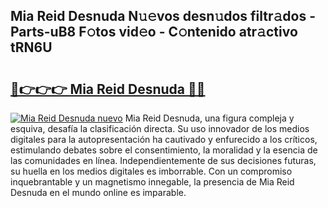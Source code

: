 ## Mia Reid Desnuda N𝚞𝚎vos desn𝚞dos filtr𝚊dos - Parts-uB8 F𝚘tos vid𝚎o - C𝚘ntenido atr𝚊ctivo tRN6U

# <h2><a href="http://mbaxxra.tromn.icu/?c=Mia+Reid+Desnuda">🔗👉👉👉 Mia Reid Desnuda 🔗🔗</a></h2>

[![Mia Reid Desnuda nuevo](https://i.imgur.com/pEAQMta.gif)](http://mbaxxra.tromn.icu/?c=Mia+Reid+Desnuda)
Mia Reid Desnuda, una figura compleja y esquiva, desafía la clasificación directa. Su uso innovador de los medios digitales para la autopresentación ha cautivado y enfurecido a los críticos, estimulando debates sobre el consentimiento, la moralidad y la esencia de las comunidades en línea. Independientemente de sus decisiones futuras, su huella en los medios digitales es imborrable. Con un compromiso inquebrantable y un magnetismo innegable, la presencia de Mia Reid Desnuda en el mundo online es imparable.
